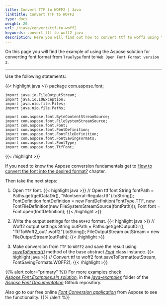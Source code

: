 ```yaml
---
title: Convert TTF to WOFF2 | Java
linktitle: Convert TTF to WOFF2
type: docs
weight: 20
url: /njava/convert/ttf-to-woff2
keywords: convert ttf to woff2 java
description: Here you will find out how to convert ttf to woff2 using the Aspose.Font for Java
---
```


On this page you will find the example of using the Aspose solution for converting font format from `TrueType` font to `Web Open Font Format version 2`.
_______

Use the following statements:

{{< highlight java >}} 
    package com.aspose.font;

    import java.io.FileOutputStream;
    import java.io.IOException;
    import java.nio.file.Files;
    import java.nio.file.Paths;

    import com.aspose.font.ByteContentStreamSource;
    import com.aspose.font.FileSystemStreamSource;
    import com.aspose.font.Font;
    import com.aspose.font.FontDefinition;
    import com.aspose.font.FontFileDefinition;
    import com.aspose.font.FontSavingFormats;
    import com.aspose.font.FontType;
    import com.aspose.font.TtfFont;
{{< /highlight >}}

If you need to know the Aspose conversion fundamentals get to 
 [How to convert the font into the desired format?](https://docs.aspose.com//font/java/convert/#how-to-convert-the-font-into-the-desired-format) chapter.

Then take the next steps:

1. Open `TTF` font.
{{< highlight java >}}
    // Open ttf font
    String fontPath = Paths.get(getDataDir(), "Montserrat-Regular.ttf").toString();
    FontDefinition fontDefinition = new FontDefinition(FontType.TTF, new FontFileDefinition(new FileSystemStreamSource(fontPath)));
    Font font = Font.open(fontDefinition);
{{< /highlight >}}

2. Write the output settings for the `WOFF2` format.
{{< highlight java >}}
    // Woff2 output settings
    String outPath = Paths.get(getOutputDir(), "TtfToWoff2_out1.woff2").toString();
    FileOutputStream outStream = new FileOutputStream(outPath);
{{< /highlight >}}

3. Make conversion from `TTF` to `WOFF2` and save the result using [*saveToFormat()*](https://apireference.aspose.com/font/java/com.aspose.font/Font#saveToFormat-java.io.OutputStream-com.aspose.font.FontSavingFormats-) method of the base abstract [*Font*](https://apireference.aspose.com/font/java/com.aspose.font/Font) class instance.
{{< highlight java >}}
    // Convert ttf to woff2
    font.saveToFormat(outStream, FontSavingFormats.WOFF2);
{{< /highlight >}}

{{% alert color="primary" %}}
For more examples check [*Aspose.Font.Examples.sln solution*](https://github.com/aspose-font/Aspose.Font-Documentation/tree/master/java-examples/src/main/java/com/aspose/font/examples/convertfont), in the [*java-examples*](https://github.com/aspose-font/Aspose.Font-Documentation/tree/master/java-examples/src/main/java/com/aspose/font/examples) folder of the [*Aspose.Font Documentation*](https://github.com/aspose-font/Aspose.Font-Documentation) Github repository.

Also go to our free online [*Font Conversion application*](https://products.aspose.app/font/conversion) from Aspose to see the functionality.
{{% /alert %}}